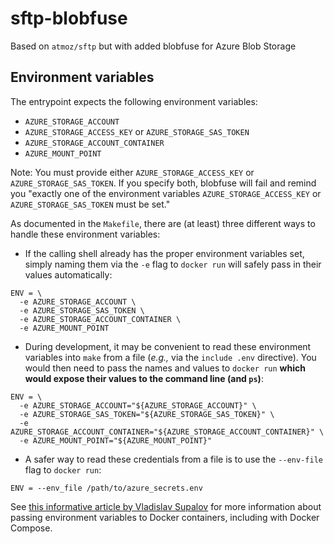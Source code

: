 # sftp-blobfuse

Based on `atmoz/sftp` but with added blobfuse for Azure Blob Storage

## Environment variables

The entrypoint expects the following environment variables:

* `AZURE_STORAGE_ACCOUNT`
* `AZURE_STORAGE_ACCESS_KEY` or `AZURE_STORAGE_SAS_TOKEN`
* `AZURE_STORAGE_ACCOUNT_CONTAINER`
* `AZURE_MOUNT_POINT`

Note: You must provide either `AZURE_STORAGE_ACCESS_KEY` or
`AZURE_STORAGE_SAS_TOKEN`. If you specify both, blobfuse will fail and
remind you "exactly one of the environment variables
`AZURE_STORAGE_ACCESS_KEY` or `AZURE_STORAGE_SAS_TOKEN` must be set."

As documented in the `Makefile`, there are (at least) three different
ways to handle these environment variables:

* If the calling shell already has the proper environment variables set,
simply naming them via the `-e` flag to `docker run` will safely pass in their
values automatically:
```
ENV = \
  -e AZURE_STORAGE_ACCOUNT \
  -e AZURE_STORAGE_SAS_TOKEN \
  -e AZURE_STORAGE_ACCOUNT_CONTAINER \
  -e AZURE_MOUNT_POINT
```

* During development, it may be convenient to read these environment
variables into `make` from a file (_e.g.,_ via the `include .env`
directive). You would then need to pass the names and values to `docker
run` **which would expose their values to the command line (and `ps`)**:
```
ENV = \
  -e AZURE_STORAGE_ACCOUNT="${AZURE_STORAGE_ACCOUNT}" \
  -e AZURE_STORAGE_SAS_TOKEN="${AZURE_STORAGE_SAS_TOKEN}" \
  -e AZURE_STORAGE_ACCOUNT_CONTAINER="${AZURE_STORAGE_ACCOUNT_CONTAINER}" \
  -e AZURE_MOUNT_POINT="${AZURE_MOUNT_POINT}"
```
 
* A safer way to read these credentials from a file is to use the `--env-file` flag to `docker run`:
```
ENV = --env_file /path/to/azure_secrets.env
```

See [this informative article by Vladislav
Supalov](https://vsupalov.com/docker-arg-env-variable-guide/) for more
information about passing environment variables to Docker containers,
including with Docker Compose.
